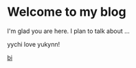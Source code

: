 # Welcome to my blog

I'm glad you are here. I plan to talk about ...

yychi love yukynn!

[bi](bilibili.com)
